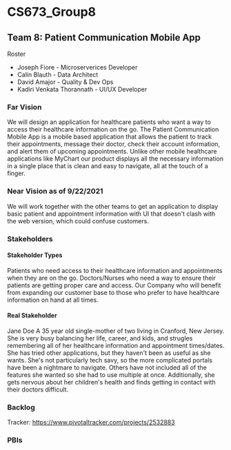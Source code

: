 # CS673_Group8

## Team 8: Patient Communication Mobile App

Roster
* Joseph Fiore - Microserverices Developer
* Calin Blauth - Data Architect
* David Amajor - Quality & Dev Ops
* Kadiri Venkata Thorannath - UI/UX Developer

### Far Vision

We will design an application for healthcare patients who want a way to access their healthcare information on the go.
The Patient Communication Mobile App is a mobile based application that allows the patient to track their appointments, message their doctor, check their account information, and alert them of upcoming appointments.
Unlike other mobile healthcare applications like MyChart our product displays all the necessary information in a single place that is clean and easy to navigate, all at the touch of a finger.

### Near Vision as of 9/22/2021

We will work together with the other teams to get an application to display basic patient and appointment information with UI that doesn't clash with the web version, which could confuse customers.

### Stakeholders

#### Stakeholder Types
Patients who need access to their healthcare information and appointments when they are on the go.
Doctors/Nurses who need a way to ensure their patients are getting proper care and access.
Our Company who will benefit from expanding our customer base to those who prefer to have healthcare information on hand at all times.

#### Real Stakeholder

Jane Doe
A 35 year old single-mother of two living in Cranford, New Jersey.  She is very busy balancing her life, career, and kids, and strugles remembering all of her healthcare information and appointment times/dates.
She has tried other applications, but they haven't been as useful as she wants.  She's not particularly tech savy, so the more complicated portals have been a nightmare to navigate.  Others have not included all of the features she wanted so she had to use multiple at once.  Additionally, she gets nervous about her children's health and finds getting in contact with their doctors difficult.

### Backlog

Tracker: https://www.pivotaltracker.com/projects/2532883

### PBIs
